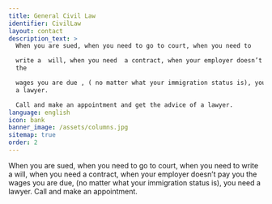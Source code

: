 ```yaml
---
title: General Civil Law
identifier: CivilLaw
layout: contact
description_text: >
  When you are sued, when you need to go to court, when you need to

  write a  will, when you need  a contract, when your employer doesn’t pay you
  the

  wages you are due , ( no matter what your immigration status is), you need
  a lawyer.

  Call and make an appointment and get the advice of a lawyer.
language: english
icon: bank
banner_image: /assets/columns.jpg
sitemap: true
order: 2
---
```



When you are sued, when you need to go to court, when you need to write a will, when you need a contract, when your employer doesn’t pay you the wages you are due, (no matter what your immigration status is), you need a lawyer. Call and make an appointment.&nbsp;